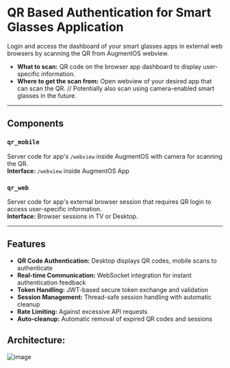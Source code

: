 # QR Based Authentication for Smart Glasses Application

Login and access the dashboard of your smart glasses apps in external web browsers by scanning the QR from AugmentOS webview.

- **What to scan:** QR code on the browser app dashboard to display user-specific information.
- **Where to get the scan from:** Open webview of your desired app that can scan the QR.
  // Potentially also scan using camera-enabled smart glasses in the future.

---

## Components

### `qr_mobile`  
Server code for app's `/webview` inside AugmentOS with camera for scanning the QR.  
**Interface:** `/webview` inside AugmentOS App

### `qr_web`  
Server code for app's external browser session that requires QR login to access user-specific information.  
**Interface:** Browser sessions in TV or Desktop.

---

## Features

- **QR Code Authentication:** Desktop displays QR codes, mobile scans to authenticate
- **Real-time Communication:** WebSocket integration for instant authentication feedback
- **Token Handling:** JWT-based secure token exchange and validation
- **Session Management:** Thread-safe session handling with automatic cleanup
- **Rate Limiting:** Against excessive API requests
- **Auto-cleanup:** Automatic removal of expired QR codes and sessions


## Architecture:

![image](https://github.com/user-attachments/assets/7050dc3d-109d-4e78-9a0b-7b48d5bd58f6)
